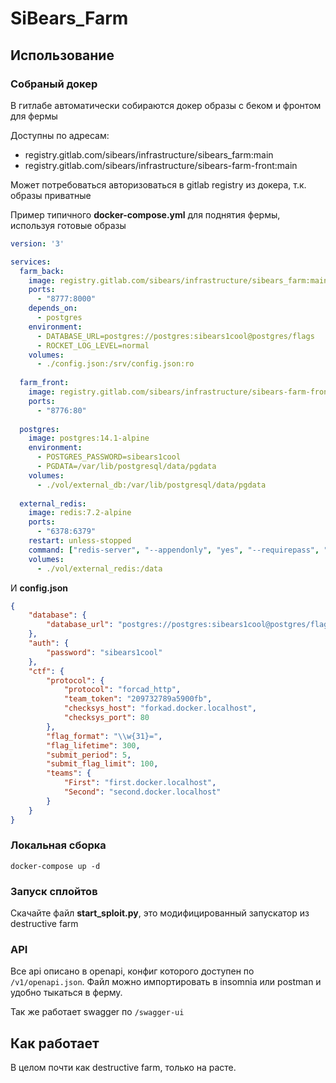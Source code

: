 # SiBears_Farm 

## Использование

### Собраный докер

В гитлабе автоматически собираются докер образы
с беком и фронтом для фермы

Доступны по адресам:
 - registry.gitlab.com/sibears/infrastructure/sibears_farm:main
 - registry.gitlab.com/sibears/infrastructure/sibears-farm-front:main

Может потребоваться авторизоваться в gitlab registry из докера, т.к. образы приватные

Пример типичного **docker-compose.yml** для поднятия фермы, 
используя готовые образы

```yaml
version: '3'

services:
  farm_back:
    image: registry.gitlab.com/sibears/infrastructure/sibears_farm:main
    ports:
      - "8777:8000"
    depends_on:
      - postgres
    environment:
      - DATABASE_URL=postgres://postgres:sibears1cool@postgres/flags
      - ROCKET_LOG_LEVEL=normal
    volumes:
      - ./config.json:/srv/config.json:ro
  
  farm_front:
    image: registry.gitlab.com/sibears/infrastructure/sibears-farm-front:main
    ports:
      - "8776:80"
  
  postgres:
    image: postgres:14.1-alpine
    environment:
      - POSTGRES_PASSWORD=sibears1cool
      - PGDATA=/var/lib/postgresql/data/pgdata
    volumes:
      - ./vol/external_db:/var/lib/postgresql/data/pgdata
  
  external_redis:
    image: redis:7.2-alpine
    ports:
      - "6378:6379"
    restart: unless-stopped
    command: ["redis-server", "--appendonly", "yes", "--requirepass", "sibears1cool"]
    volumes:
      - ./vol/external_redis:/data
```

И **config.json**

```json
{
	"database": {
		"database_url": "postgres://postgres:sibears1cool@postgres/flags"
	},
	"auth": {
		"password": "sibears1cool"
	},
	"ctf": {
		"protocol": {
			"protocol": "forcad_http",
			"team_token": "209732789a5900fb",
			"checksys_host": "forkad.docker.localhost",
			"checksys_port": 80
		},
		"flag_format": "\\w{31}=",
		"flag_lifetime": 300,
		"submit_period": 5,
		"submit_flag_limit": 100,
		"teams": {
			"First": "first.docker.localhost",
			"Second": "second.docker.localhost"
		}
	}
}
```

### Локальная сборка

`docker-compose up -d`

### Запуск сплойтов

Скачайте файл **start_sploit.py**,
это модифицированный запускатор из destructive farm

### API

Все api описано в openapi, конфиг которого доступен по 
`/v1/openapi.json`. Файл можно импортировать
в insomnia или postman и удобно тыкаться в ферму.

Так же работает swagger по `/swagger-ui`

## Как работает

В целом почти как destructive farm, только на расте. 

